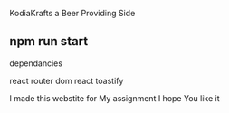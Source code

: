 KodiaKrafts a Beer Providing Side 

## npm run start


dependancies 

react router dom 
react toastify 

I made this webstite for My assignment I hope You like it 
